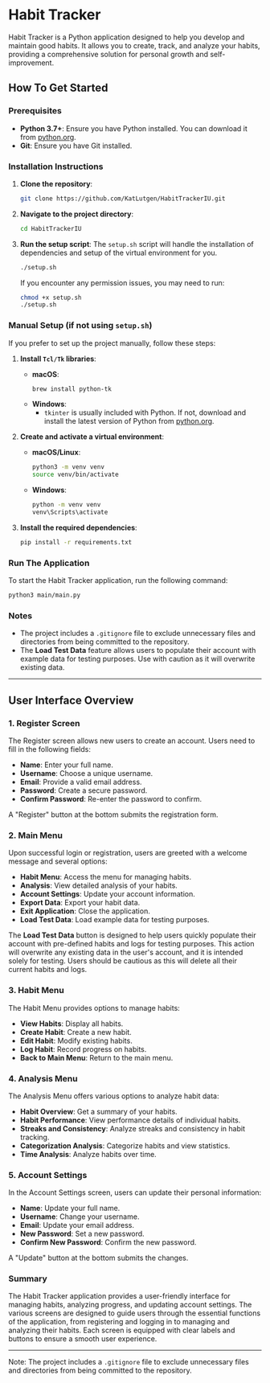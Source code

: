 # Habit Tracker

Habit Tracker is a Python application designed to help you develop and maintain good habits. It allows you to create, track, and analyze your habits, providing a comprehensive solution for personal growth and self-improvement.

## How To Get Started

### Prerequisites

- **Python 3.7+**: Ensure you have Python installed. You can download it from [python.org](https://www.python.org/downloads/).
- **Git**: Ensure you have Git installed.

### Installation Instructions

1. **Clone the repository**:
   ```bash
   git clone https://github.com/KatLutgen/HabitTrackerIU.git
   ```

2. **Navigate to the project directory**:
   ```bash
   cd HabitTrackerIU
   ```

3. **Run the setup script**:
   The `setup.sh` script will handle the installation of dependencies and setup of the virtual environment for you.
   ```bash
   ./setup.sh
   ```

   If you encounter any permission issues, you may need to run:
   ```bash
   chmod +x setup.sh
   ./setup.sh
   ```

### Manual Setup (if not using `setup.sh`)

If you prefer to set up the project manually, follow these steps:

1. **Install `Tcl/Tk` libraries**:
   - **macOS**:
     ```bash
     brew install python-tk
     ```
   - **Windows**:
     - `tkinter` is usually included with Python. If not, download and install the latest version of Python from [python.org](https://www.python.org/downloads/).

2. **Create and activate a virtual environment**:
   - **macOS/Linux**:
     ```bash
     python3 -m venv venv
     source venv/bin/activate
     ```
   - **Windows**:
     ```bash
     python -m venv venv
     venv\Scripts\activate
     ```

3. **Install the required dependencies**:
   ```bash
   pip install -r requirements.txt
   ```

### Run The Application

To start the Habit Tracker application, run the following command:
```bash
python3 main/main.py
```



### Notes

- The project includes a `.gitignore` file to exclude unnecessary files and directories from being committed to the repository.
- The **Load Test Data** feature allows users to populate their account with example data for testing purposes. Use with caution as it will overwrite existing data.

---



## User Interface Overview

### 1. Register Screen

The Register screen allows new users to create an account. Users need to fill in the following fields:
- **Name**: Enter your full name.
- **Username**: Choose a unique username.
- **Email**: Provide a valid email address.
- **Password**: Create a secure password.
- **Confirm Password**: Re-enter the password to confirm.

A "Register" button at the bottom submits the registration form. 


### 2. Main Menu

Upon successful login or registration, users are greeted with a welcome message and several options:
- **Habit Menu**: Access the menu for managing habits.
- **Analysis**: View detailed analysis of your habits.
- **Account Settings**: Update your account information.
- **Export Data**: Export your habit data.
- **Exit Application**: Close the application.
- **Load Test Data**: Load example data for testing purposes.

The **Load Test Data** button is designed to help users quickly populate their account with pre-defined habits and logs for testing purposes. This action will overwrite any existing data in the user's account, and it is intended solely for testing. Users should be cautious as this will delete all their current habits and logs.


### 3. Habit Menu

The Habit Menu provides options to manage habits:
- **View Habits**: Display all habits.
- **Create Habit**: Create a new habit.
- **Edit Habit**: Modify existing habits.
- **Log Habit**: Record progress on habits.
- **Back to Main Menu**: Return to the main menu.


### 4. Analysis Menu

The Analysis Menu offers various options to analyze habit data:
- **Habit Overview**: Get a summary of your habits.
- **Habit Performance**: View performance details of individual habits.
- **Streaks and Consistency**: Analyze streaks and consistency in habit tracking.
- **Categorization Analysis**: Categorize habits and view statistics.
- **Time Analysis**: Analyze habits over time.


### 5. Account Settings

In the Account Settings screen, users can update their personal information:
- **Name**: Update your full name.
- **Username**: Change your username.
- **Email**: Update your email address.
- **New Password**: Set a new password.
- **Confirm New Password**: Confirm the new password.

A "Update" button at the bottom submits the changes.


### Summary

The Habit Tracker application provides a user-friendly interface for managing habits, analyzing progress, and updating account settings. The various screens are designed to guide users through the essential functions of the application, from registering and logging in to managing and analyzing their habits. Each screen is equipped with clear labels and buttons to ensure a smooth user experience.

---

Note: The project includes a `.gitignore` file to exclude unnecessary files and directories from being committed to the repository.

